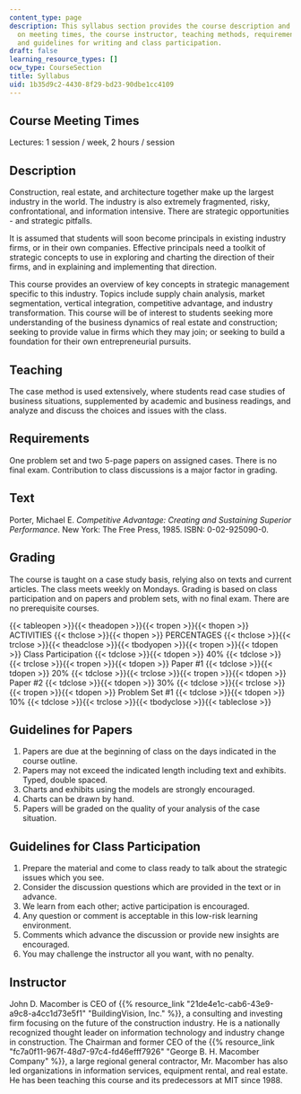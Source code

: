 ```yaml
---
content_type: page
description: This syllabus section provides the course description and information
  on meeting times, the course instructor, teaching methods, requirements, grading,
  and guidelines for writing and class participation.
draft: false
learning_resource_types: []
ocw_type: CourseSection
title: Syllabus
uid: 1b35d9c2-4430-8f29-bd23-90dbe1cc4109
---
```

## Course Meeting Times

Lectures: 1 session / week, 2 hours / session

## Description

Construction, real estate, and architecture together make up the largest industry in the world. The industry is also extremely fragmented, risky, confrontational, and information intensive. There are strategic opportunities - and strategic pitfalls.

It is assumed that students will soon become principals in existing industry firms, or in their own companies. Effective principals need a toolkit of strategic concepts to use in exploring and charting the direction of their firms, and in explaining and implementing that direction.

This course provides an overview of key concepts in strategic management specific to this industry. Topics include supply chain analysis, market segmentation, vertical integration, competitive advantage, and industry transformation. This course will be of interest to students seeking more understanding of the business dynamics of real estate and construction; seeking to provide value in firms which they may join; or seeking to build a foundation for their own entrepreneurial pursuits.

## Teaching

The case method is used extensively, where students read case studies of business situations, supplemented by academic and business readings, and analyze and discuss the choices and issues with the class.

## Requirements

One problem set and two 5-page papers on assigned cases. There is no final exam. Contribution to class discussions is a major factor in grading.

## Text

Porter, Michael E. _Competitive Advantage: Creating and Sustaining Superior Performance_. New York: The Free Press, 1985. ISBN: 0-02-925090-0.

## Grading

The course is taught on a case study basis, relying also on texts and current articles. The class meets weekly on Mondays. Grading is based on class participation and on papers and problem sets, with no final exam. There are no prerequisite courses.

{{< tableopen >}}{{< theadopen >}}{{< tropen >}}{{< thopen >}}
ACTIVITIES
{{< thclose >}}{{< thopen >}}
PERCENTAGES
{{< thclose >}}{{< trclose >}}{{< theadclose >}}{{< tbodyopen >}}{{< tropen >}}{{< tdopen >}}
Class Participation
{{< tdclose >}}{{< tdopen >}}
40%
{{< tdclose >}}{{< trclose >}}{{< tropen >}}{{< tdopen >}}
Paper #1
{{< tdclose >}}{{< tdopen >}}
20%
{{< tdclose >}}{{< trclose >}}{{< tropen >}}{{< tdopen >}}
Paper #2
{{< tdclose >}}{{< tdopen >}}
30%
{{< tdclose >}}{{< trclose >}}{{< tropen >}}{{< tdopen >}}
Problem Set #1
{{< tdclose >}}{{< tdopen >}}
10%
{{< tdclose >}}{{< trclose >}}{{< tbodyclose >}}{{< tableclose >}}

## Guidelines for Papers

1. Papers are due at the beginning of class on the days indicated in the course outline.
2. Papers may not exceed the indicated length including text and exhibits. Typed, double spaced.
3. Charts and exhibits using the models are strongly encouraged.
4. Charts can be drawn by hand.
5. Papers will be graded on the quality of your analysis of the case situation.

## Guidelines for Class Participation

1. Prepare the material and come to class ready to talk about the strategic issues which you see.
2. Consider the discussion questions which are provided in the text or in advance.
3. We learn from each other; active participation is encouraged.
4. Any question or comment is acceptable in this low-risk learning environment.
5. Comments which advance the discussion or provide new insights are encouraged.
6. You may challenge the instructor all you want, with no penalty.

## Instructor

John D. Macomber is CEO of {{% resource_link "21de4e1c-cab6-43e9-a9c8-a4cc1d73e5f1" "BuildingVision, Inc." %}}, a consulting and investing firm focusing on the future of the construction industry. He is a nationally recognized thought leader on information technology and industry change in construction. The Chairman and former CEO of the {{% resource_link "fc7a0f11-967f-48d7-97c4-fd46efff7926" "George B. H. Macomber Company" %}}, a large regional general contractor, Mr. Macomber has also led organizations in information services, equipment rental, and real estate. He has been teaching this course and its predecessors at MIT since 1988.
